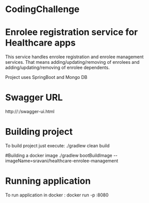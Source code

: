 # CodingChallenge

# Enrolee registration service for Healthcare apps

This service handles enrolee registration and enrolee management services. That means adding/updating/removing of enrolees and adding/updating/removing of enrolee dependents.

Project uses SpringBoot and Mongo DB

# Swagger URL

http://<host>:<port>/swagger-ui.html

# Building project

To build project just execute: ./gradlew clean build

#Building a docker image
./gradlew bootBuildImage --imageName=sravani/healthcare-enrolee-management

# Running application

To run application in docker : docker run -p <port>:8080 <imagename>
